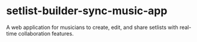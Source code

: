 # setlist-builder-sync-music-app
A web application for musicians to create, edit, and share setlists with real-time collaboration features.

